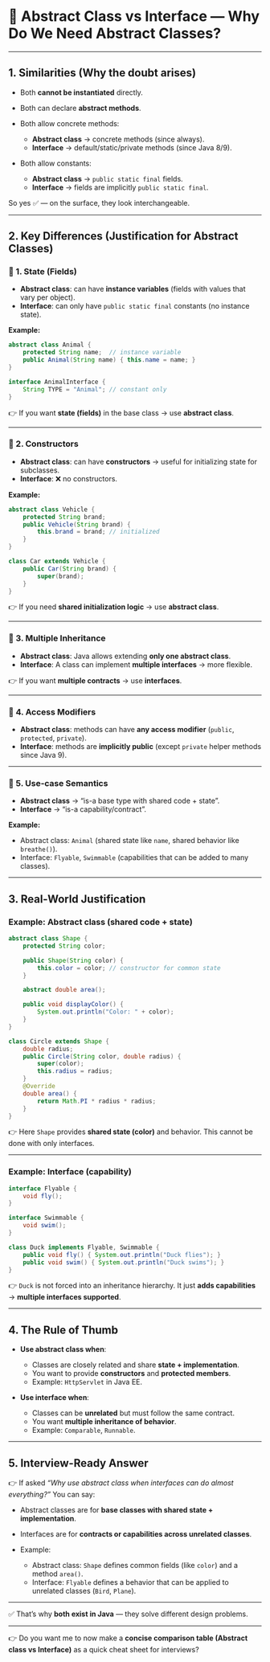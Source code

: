 
# 🤔 Abstract Class vs Interface — Why Do We Need Abstract Classes?

---

## 1. Similarities (Why the doubt arises)

* Both **cannot be instantiated** directly.
* Both can declare **abstract methods**.
* Both allow concrete methods:

    * **Abstract class** → concrete methods (since always).
    * **Interface** → default/static/private methods (since Java 8/9).
* Both allow constants:

    * **Abstract class** → `public static final` fields.
    * **Interface** → fields are implicitly `public static final`.

So yes ✅ — on the surface, they look interchangeable.

---

## 2. Key Differences (Justification for Abstract Classes)

### 🔹 1. State (Fields)

* **Abstract class**: can have **instance variables** (fields with values that vary per object).
* **Interface**: can only have `public static final` constants (no instance state).

**Example:**

```java
abstract class Animal {
    protected String name;  // instance variable
    public Animal(String name) { this.name = name; }
}

interface AnimalInterface {
    String TYPE = "Animal"; // constant only
}
```

👉 If you want **state (fields)** in the base class → use **abstract class**.

---

### 🔹 2. Constructors

* **Abstract class**: can have **constructors** → useful for initializing state for subclasses.
* **Interface**: ❌ no constructors.

**Example:**

```java
abstract class Vehicle {
    protected String brand;
    public Vehicle(String brand) {
        this.brand = brand; // initialized
    }
}

class Car extends Vehicle {
    public Car(String brand) {
        super(brand);
    }
}
```

👉 If you need **shared initialization logic** → use **abstract class**.

---

### 🔹 3. Multiple Inheritance

* **Abstract class**: Java allows extending **only one abstract class**.
* **Interface**: A class can implement **multiple interfaces** → more flexible.

👉 If you want **multiple contracts** → use **interfaces**.

---

### 🔹 4. Access Modifiers

* **Abstract class**: methods can have **any access modifier** (`public`, `protected`, `private`).
* **Interface**: methods are **implicitly public** (except `private` helper methods since Java 9).

---

### 🔹 5. Use-case Semantics

* **Abstract class** → “is-a base type with shared code + state”.
* **Interface** → “is-a capability/contract”.

**Example:**

* Abstract class: `Animal` (shared state like `name`, shared behavior like `breathe()`).
* Interface: `Flyable`, `Swimmable` (capabilities that can be added to many classes).

---

## 3. Real-World Justification

### Example: **Abstract class (shared code + state)**

```java
abstract class Shape {
    protected String color;

    public Shape(String color) {
        this.color = color; // constructor for common state
    }

    abstract double area();

    public void displayColor() {
        System.out.println("Color: " + color);
    }
}

class Circle extends Shape {
    double radius;
    public Circle(String color, double radius) {
        super(color);
        this.radius = radius;
    }
    @Override
    double area() {
        return Math.PI * radius * radius;
    }
}
```

👉 Here `Shape` provides **shared state (color)** and behavior.
This cannot be done with only interfaces.

---

### Example: **Interface (capability)**

```java
interface Flyable {
    void fly();
}

interface Swimmable {
    void swim();
}

class Duck implements Flyable, Swimmable {
    public void fly() { System.out.println("Duck flies"); }
    public void swim() { System.out.println("Duck swims"); }
}
```

👉 `Duck` is not forced into an inheritance hierarchy.
It just **adds capabilities** → **multiple interfaces supported**.

---

## 4. The Rule of Thumb

* **Use abstract class when**:

    * Classes are closely related and share **state + implementation**.
    * You want to provide **constructors** and **protected members**.
    * Example: `HttpServlet` in Java EE.

* **Use interface when**:

    * Classes can be **unrelated** but must follow the same contract.
    * You want **multiple inheritance of behavior**.
    * Example: `Comparable`, `Runnable`.

---

## 5. Interview-Ready Answer

👉 If asked *“Why use abstract class when interfaces can do almost everything?”*
You can say:

* Abstract classes are for **base classes with shared state + implementation**.
* Interfaces are for **contracts or capabilities across unrelated classes**.
* Example:

    * Abstract class: `Shape` defines common fields (like `color`) and a method `area()`.
    * Interface: `Flyable` defines a behavior that can be applied to unrelated classes (`Bird`, `Plane`).

---

✅ That’s why **both exist in Java** — they solve different design problems.

---

👉 Do you want me to now make a **concise comparison table (Abstract class vs Interface)** as a quick cheat sheet for interviews?

